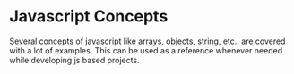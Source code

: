 # Javascript Concepts

Several concepts of javascript like arrays, objects, string, etc.. are covered with a lot of examples.
This can be used as a reference whenever needed while developing js based projects.
